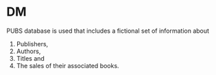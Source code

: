 # DM

PUBS database is used that includes a fictional set of information about
1.	Publishers,
2.	Authors,
3.	Titles and
4.	The sales of their associated books.
